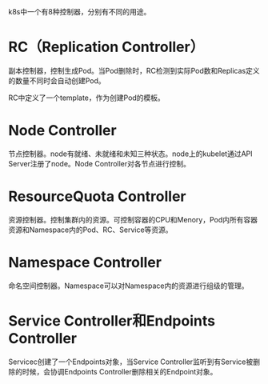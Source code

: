 k8s中一个有8种控制器，分别有不同的用途。

# RC（Replication Controller）

副本控制器，控制生成Pod。当Pod删除时，RC检测到实际Pod数和Replicas定义的数量不同时会自动创建Pod。

RC中定义了一个template，作为创建Pod的模板。

# Node Controller

节点控制器。node有就绪、未就绪和未知三种状态。node上的kubelet通过API Server注册了node。Node Controller对各节点进行控制。

# ResourceQuota Controller

资源控制器。控制集群内的资源。可控制容器的CPU和Menory，Pod内所有容器资源和Namespace内的Pod、RC、Service等资源。

# Namespace Controller

命名空间控制器。Namespace可以对Namespace内的资源进行组级的管理。

# Service Controller和Endpoints Controller

Servicec创建了一个Endpoints对象，当Service Controller监听到有Service被删除的时候，会协调Endpoints Controller删除相关的Endpoint对象。

